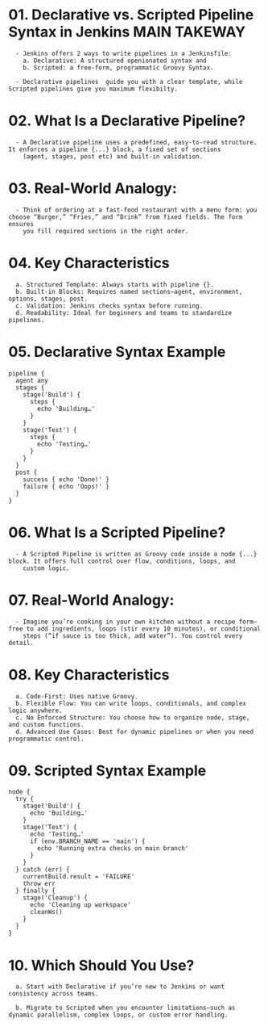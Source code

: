 # 01. Declarative vs. Scripted Pipeline Syntax in Jenkins MAIN TAKEWAY
      - Jenkins offers 2 ways to write pipelines in a Jenkinsfile: 
        a. Declarative: A structured openionated syntax and
        b. Scripted: a free-form, programmatic Groovy Syntax.
      
      - Declarative pipelines  guide you with a clear template, while Scripted pipelines give you maximum flexibilty.


# 02. What Is a Declarative Pipeline?
      - A Declarative pipeline uses a predefined, easy-to-read structure. It enforces a pipeline {...} block, a fixed set of sections
        (agent, stages, post etc) and built-in validation.


# 03. Real-World Analogy:
      - Think of ordering at a fast-food restaurant with a menu form: you choose “Burger,” “Fries,” and “Drink” from fixed fields. The form ensures 
        you fill required sections in the right order.


# 04. Key Characteristics
      a. Structured Template: Always starts with pipeline {}.
      b. Built-in Blocks: Requires named sections—agent, environment, options, stages, post.
      c. Validation: Jenkins checks syntax before running.
      d. Readability: Ideal for beginners and teams to standardize pipelines.


# 05. Declarative Syntax Example

``` 
pipeline {
  agent any
  stages {
    stage('Build') {
      steps {
        echo 'Building…'
      }
    }
    stage('Test') {
      steps {
        echo 'Testing…'
      }
    }
  }
  post {
    success { echo 'Done!' }
    failure { echo 'Oops!' }
  }
}
```

# 06. What Is a Scripted Pipeline?
      - A Scripted Pipeline is written as Groovy code inside a node {...} block. It offers full control over flow, conditions, loops, and
        custom logic.


# 07. Real-World Analogy:
      - Imagine you’re cooking in your own kitchen without a recipe form—free to add ingredients, loops (stir every 10 minutes), or conditional 
        steps (“if sauce is too thick, add water”). You control every detail.


# 08. Key Characteristics
      a. Code-First: Uses native Groovy.
      b. Flexible Flow: You can write loops, conditionals, and complex logic anywhere.
      c. No Enforced Structure: You choose how to organize node, stage, and custom functions.
      d. Advanced Use Cases: Best for dynamic pipelines or when you need programmatic control.


# 09. Scripted Syntax Example

```
node {
  try {
    stage('Build') {
      echo 'Building…'
    }
    stage('Test') {
      echo 'Testing…'
      if (env.BRANCH_NAME == 'main') {
        echo 'Running extra checks on main branch'
      }
    }
  } catch (err) {
    currentBuild.result = 'FAILURE'
    throw err
  } finally {
    stage('Cleanup') {
      echo 'Cleaning up workspace'
      cleanWs()
    }
  }
}
```


# 10. Which Should You Use?
      a. Start with Declarative if you’re new to Jenkins or want consistency across teams.

      b. Migrate to Scripted when you encounter limitations—such as dynamic parallelism, complex loops, or custom error handling.





